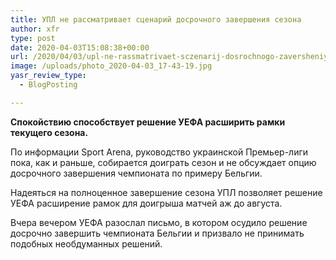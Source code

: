 ```yaml
---
title: УПЛ не рассматривает сценарий досрочного завершения сезона
author: xfr
type: post
date: 2020-04-03T15:08:38+00:00
url: /2020/04/03/upl-ne-rassmatrivaet-sczenarij-dosrochnogo-zaversheniya-sezona/
image: /uploads/photo_2020-04-03_17-43-19.jpg
yasr_review_type:
  - BlogPosting

---
```

**Спокойствию способствует решение УЕФА расширить рамки текущего сезона.**

По информации Sport Arena, руководство украинской Премьер-лиги пока, как и раньше, собирается доиграть сезон и не обсуждает опцию досрочного завершения чемпионата по примеру Бельгии.

Надеяться на полноценное завершение сезона УПЛ позволяет решение УЕФА расширение рамок для доигрыша матчей аж до августа.

Вчера вечером УЕФА разослал письмо, в котором осудило решение досрочно завершить чемпионата Бельгии и призвало не принимать подобных необдуманных решений.